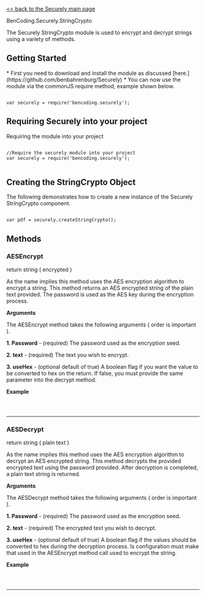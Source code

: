 [<< back to the Securely main page](https://github.com/benbahrenburg/Securely)

BenCoding.Securely.StringCrypto

The Securely StringCrypto module is used to encrypt and decrypt strings using a variety of methods.  

<h2>Getting Started</h2>
* First you need to download and install the module as discussed [here.](https://github.com/benbahrenburg/Securely)
* You can now use the module via the commonJS require method, example shown below.

<pre><code>
var securely = require('bencoding.securely');
</code></pre>

<h2>Requiring Securely into your project</h2>

Requiring the module into your project

<pre><code>
//Require the securely module into your project
var securely = require('bencoding.securely');

</code></pre>


<h2>Creating the StringCrypto Object</h2>

The following demonstrates how to create a new instance of the Securely StringCrypto component.

<pre><code>
var pdf = securely.createStringCrypto();
</code></pre>

<h2>Methods</h2>

<h3>AESEncrypt</h3> return string ( encrypted )

As the name implies this method uses the AES encryption algorithm to encrypt a string. This method returns an AES encrypted string of the plain text provided.  The password is used as the AES key during the encryption process.

<b>Arguments</b>

The AESEncrypt method takes the following arguments ( order is important ).

<b>1. Password</b> - (required) The password used as the encryption seed.

<b>2. text</b> - (required) The text you wish to encrypt.

<b>3. useHex</b> - (optional default of true) A boolean flag if you want the value to be converted to hex on the return. If false, you must provide the same parameter into the decrypt method.


<b>Example</b>
<pre><code>

</code></pre>

----

<h3>AESDecrypt</h3> return string ( plain text )

As the name implies this method uses the AES encryption algorithm to decrypt an AES encrypted string. This method decrypts the provided encrypted text using the password provided. After decryption is completed, a plain text string is returned.

<b>Arguments</b>

The AESDecrypt method takes the following arguments ( order is important ).

<b>1. Password</b> - (required) The password used as the encryption seed.

<b>2. text</b> - (required) The encrypted text you wish to decrypt.

<b>3. useHex</b> - (optional default of true) A boolean flag if the values should be converted to hex during the decryption process.  Is configuration must make that used in the AESEncrypt method call used to encrypt the string.

<b>Example</b>
<pre><code>

</code></pre>

----
